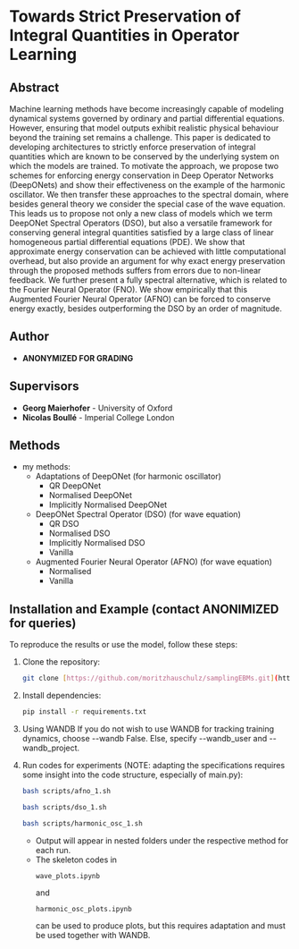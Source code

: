 # Towards Strict Preservation of Integral Quantities in Operator Learning

## Abstract
Machine learning methods have become increasingly capable of modeling dynamical systems governed by ordinary and partial differential equations. However, ensuring that model outputs exhibit realistic physical behaviour beyond the training set remains a challenge. This paper is dedicated to developing architectures to strictly enforce preservation of integral quantities which are known to be conserved by the underlying system on which the models are trained. To motivate the approach, we propose two schemes for enforcing energy conservation in Deep Operator Networks (DeepONets) and show their effectiveness on the example of the harmonic oscillator. We then transfer these approaches to the spectral domain, where besides general theory we consider the special case of the wave equation. This leads us to propose not only a new class of models which we term DeepONet Spectral Operators (DSO), but also a versatile framework for conserving general integral quantities satisfied by a large class of linear homogeneous partial differential equations (PDE). We show that approximate energy conservation can be achieved with little computational overhead, but also provide an argument for why exact energy preservation through the proposed methods suffers from errors due to non-linear feedback. We further present a fully spectral alternative, which is related to the Fourier Neural Operator (FNO). We show empirically that this Augmented Fourier Neural Operator (AFNO) can be forced to conserve energy exactly, besides outperforming the DSO by an order of magnitude.

## Author 

- **ANONYMIZED FOR GRADING**

## Supervisors

- **Georg Maierhofer** - University of Oxford
- **Nicolas Boullé** - Imperial College London


## Methods
- my methods:
    - Adaptations of DeepONet (for harmonic oscillator)
      - QR DeepONet
      - Normalised DeepONet
      - Implicitly Normalised DeepONet
    - DeepONet Spectral Operator (DSO) (for wave equation)
      - QR DSO
      - Normalised DSO
      - Implicitly Normalised DSO
      - Vanilla
    - Augmented Fourier Neural Operator (AFNO) (for wave equation)
      - Normalised
      - Vanilla

## Installation and Example (contact ANONIMIZED for queries)

To reproduce the results or use the model, follow these steps:

1. Clone the repository:
    ```bash
    git clone [https://github.com/moritzhauschulz/samplingEBMs.git](https://github.com/moritzhauschulz/structure_preserving_operator_learning.git)
    ```

2. Install dependencies:
    ```bash
    pip install -r requirements.txt
    ```

3. Using WANDB
    If you do not wish to use WANDB for tracking training dynamics, choose --wandb False. Else, specify --wandb_user and --wandb_project.

5. Run codes for experiments (NOTE: adapting the specifications requires some insight into the code structure, especially of main.py):
    ```bash 
    bash scripts/afno_1.sh
    ```
    ```bash
    bash scripts/dso_1.sh
    ```
    ```bash
    bash scripts/harmonic_osc_1.sh
    ```
    - Output will appear in nested folders under the respective method for each run.
    - The skeleton codes in
      ```
      wave_plots.ipynb
      ```
      and
      ```
      harmonic_osc_plots.ipynb
      ```
      can be used to produce plots, but this requires adaptation and must be used together with WANDB.

